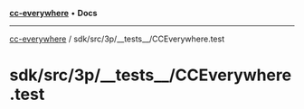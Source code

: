 [**cc-everywhere**](../../../../index.md) • **Docs**

***

[cc-everywhere](../../../../index.md) / sdk/src/3p/\_\_tests\_\_/CCEverywhere.test

# sdk/src/3p/\_\_tests\_\_/CCEverywhere.test
